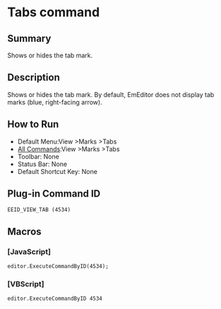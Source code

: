 # Tabs command

## Summary

Shows or hides the tab mark.

## Description

Shows or hides the tab mark. By default, EmEditor does not display tab marks (blue, right-facing arrow).

## How to Run

- Default Menu:View \>Marks \>Tabs
- [All Commands](../tools/all_commands):View \>Marks \>Tabs
- Toolbar: None
- Status Bar: None
- Default Shortcut Key: None

## Plug-in Command ID

```
EEID_VIEW_TAB (4534)```

## Macros

### \[JavaScript\]

```
editor.ExecuteCommandByID(4534);
```

### \[VBScript\]

```
editor.ExecuteCommandByID 4534
```
